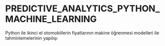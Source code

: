 # PREDICTIVE_ANALYTICS_PYTHON_MACHINE_LEARNING
Python ile ikinci el otomobillerin fiyatlarının  makine öğrenmesi modelleri ile tahminlemelerinin yapılışı
